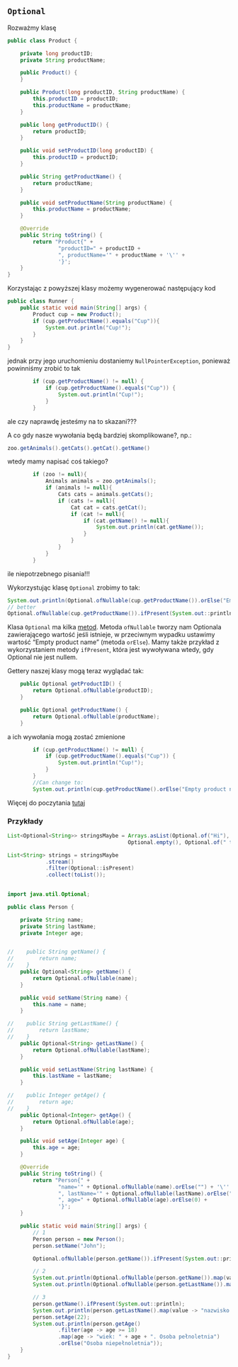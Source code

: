 ## `Optional`

Rozważmy klasę

```java
public class Product {

    private long productID;
    private String productName;

    public Product() {
    }

    public Product(long productID, String productName) {
        this.productID = productID;
        this.productName = productName;
    }

    public long getProductID() {
        return productID;
    }

    public void setProductID(long productID) {
        this.productID = productID;
    }

    public String getProductName() {
        return productName;
    }

    public void setProductName(String productName) {
        this.productName = productName;
    }

    @Override
    public String toString() {
        return "Product{" +
                "productID=" + productID +
                ", productName='" + productName + '\'' +
                '}';
    }
}
```

Korzystając z powyższej klasy możemy wygenerować następujący kod

```java
public class Runner {
    public static void main(String[] args) {
        Product cup = new Product();
        if (cup.getProductName().equals("Cup")){
            System.out.println("Cup!");
        }
    }
}
```
jednak przy jego uruchomieniu dostaniemy `NullPointerException`, ponieważ powinniśmy zrobić to tak

```java
        if (cup.getProductName() != null) {
            if (cup.getProductName().equals("Cup")) {
                System.out.println("Cup!");
            }
        }
```

ale czy naprawdę jesteśmy na to skazani???

A co gdy nasze wywołania będą bardziej skomplikowane?, np.:
```java
zoo.getAnimals().getCats().getCat().getName()
```
wtedy mamy napisać coś takiego?
```java
		if (zoo != null){
            Animals animals = zoo.getAnimals();
            if (animals != null){
                Cats cats = animals.getCats();
                if (cats != null){
                    Cat cat = cats.getCat();
                    if (cat != null){
                        if (cat.getName() != null){
                            System.out.println(cat.getName());
                        }
                    }
                }
            }
        }
```
ile niepotrzebnego pisania!!!

Wykorzystując klasę `Optional` zrobimy to tak:
```java
System.out.println(Optional.ofNullable(cup.getProductName()).orElse("Empty product name"));
// better
Optional.ofNullable(cup.getProductName()).ifPresent(System.out::println);
```
Klasa `Optional` ma kilka [metod](https://docs.oracle.com/javase/8/docs/api/java/util/Optional.html). 
Metoda `ofNullable` tworzy nam Optionala zawierającego wartość jeśli istnieje, w przeciwnym wypadku ustawimy wartość “Empty product name” (metoda `orElse`).
Mamy także przykład z wykorzystaniem metody `ifPresent`, która jest wywoływana wtedy, gdy Optional nie jest nullem.

Gettery naszej klasy mogą teraz wyglądać tak:
```java
	public Optional getProductID() {
        return Optional.ofNullable(productID);
    }

    public Optional getProductName() {
        return Optional.ofNullable(productName);
    }
```
a ich wywołania mogą zostać zmienione
```java
		if (cup.getProductName() != null) {
            if (cup.getProductName().equals("Cup")) {
                System.out.println("Cup!");
            }
        }
        //Can change to:
        System.out.println(cup.getProductName().orElse("Empty product name"));
```		
Więcej do poczytania [tutaj](http://www.oracle.com/technetwork/articles/java/java8-optional-2175753.html)

### Przykłady

```java
List<Optional<String>> stringsMaybe = Arrays.asList(Optional.of("Hi"),
                                      Optional.empty(), Optional.of(" there!"));

List<String> strings = stringsMaybe
            .stream()
            .filter(Optional::isPresent)
            .collect(toList());
			
```			

```java
import java.util.Optional;

public class Person {

    private String name;
    private String lastName;
    private Integer age;


//    public String getName() {
//        return name;
//    }
    public Optional<String> getName() {
        return Optional.ofNullable(name);
    }

    public void setName(String name) {
        this.name = name;
    }

//    public String getLastName() {
//        return lastName;
//    }
    public Optional<String> getLastName() {
        return Optional.ofNullable(lastName);
    }

    public void setLastName(String lastName) {
        this.lastName = lastName;
    }

//    public Integer getAge() {
//        return age;
//    }
    public Optional<Integer> getAge() {
        return Optional.ofNullable(age);
    }

    public void setAge(Integer age) {
        this.age = age;
    }

    @Override
    public String toString() {
        return "Person{" +
                "name='" + Optional.ofNullable(name).orElse("") + '\'' +
                ", lastName='" + Optional.ofNullable(lastName).orElse("") + '\'' +
                ", age=" + Optional.ofNullable(age).orElse(0) +
                '}';
    }

    public static void main(String[] args) {
        // 1
        Person person = new Person();
        person.setName("John");

        Optional.ofNullable(person.getName()).ifPresent(System.out::println);

        // 2
        System.out.println(Optional.ofNullable(person.getName()).map(value -> "imie: "+value).orElse("brak Imienia!"));
        System.out.println(Optional.ofNullable(person.getLastName()).map(value -> "nazwisko: " +value).orElse("brak nazwiska !"));

        // 3
        person.getName().ifPresent(System.out::println);
        System.out.println(person.getLastName().map(value -> "nazwisko: " + value).orElse("brak nazwiska !"));
        person.setAge(22);
        System.out.println(person.getAge()
                .filter(age -> age >= 18)
                .map(age -> "wiek: " + age + ". Osoba pełnoletnia")
                .orElse("Osoba niepełnoletnia"));
    }
}
```